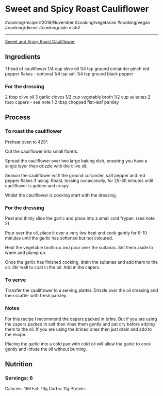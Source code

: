 # Sweet and Spicy Roast Cauliflower
#cooking/recipe #2019/November #cooking/vegetarian #cooking/vegan #cooking/dinner #cooking/side dish#
- - - -
[Sweet and Spicy Roast Cauliflower](https://www.sprinklesandsprouts.com/sweet-spicy-roast-cauliflower/)

## Ingredients
1 head of cauliflower
1/4 cup olive oil
1/4 tsp ground coriander
pinch red pepper flakes - optional
1/4 tsp salt
1/4 tsp ground black pepper

### For the dressing
2 tbsp olive oil
3 garlic cloves
1/2 cup vegetable broth
1/2 cup sultanas
2 tbsp capers - see note 1
2 tbsp chopped flat-leaf parsley

## Process
### To roast the cauliflower
Preheat oven to 425°.

Cut the cauliflower into small florets.

Spread the cauliflower over two large baking dish, ensuring you have a single layer then drizzle with the olive oil.

Season the cauliflower with the ground coriander, salt pepper and red pepper flakes if using. Roast, tossing occasionally, for 25-30 minutes until cauliflower is golden and crispy.

Whilst the cauliflower is cooking start with the dressing.

### For the dressing
Peel and thinly slice the garlic and place into a small cold frypan. (see note 2)

Pour over the oil, place it over a very low heat and cook gently for 8-10 minutes until the garlic has softened but not coloured.

Heat the vegetable broth up and pour over the sultanas. Set them aside to warm and plump up.

Once the garlic has finished cooking, drain the sultanas and add them to the oil. Stir well to coat in the oil. Add in the capers.

### To serve
Transfer the cauliflower to a serving platter. Drizzle over the oil dressing and then scatter with fresh parsley.

### Notes
For this recipe I recommend the capers packed in brine. But if you are using the capers packed in salt then rinse them gently and pat dry before adding them to the oil. If you are using the brined ones then just drain and add to the recipe.

Placing the garlic into a cold pan with cold oil will allow the garlic to cook gently and infuse the oil without burning.

## Nutrition
### Servings: 6
Calories: 166
Fat: 13g
Carbs: 11g
Protein: 